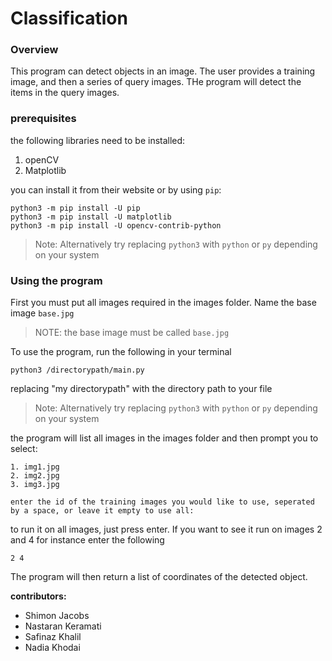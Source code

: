 # Classification

### Overview
This program can detect objects in an image. The user provides a training image, and then a series of query images. THe program will detect the items in the query images.

### prerequisites
the following libraries need to be installed:

1. openCV
2. Matplotlib

you can install it from their website or by using `pip`:

```console
python3 -m pip install -U pip
python3 -m pip install -U matplotlib
python3 -m pip install -U opencv-contrib-python
```
>Note: Alternatively try replacing `python3` with `python` or `py` depending on your system

### Using the program 

First you must put all images required in the images folder. Name the base image `base.jpg`

>NOTE: the base image must be called `base.jpg`

To use the program, run the following in your terminal

```
python3 /directorypath/main.py
```  
replacing "my directorypath" with the directory path to your file

>Note: Alternatively try replacing `python3` with `python` or `py` depending on your system



the program will list all images in the images folder and then prompt you to select:

```
1. img1.jpg
2. img2.jpg
3. img3.jpg

enter the id of the training images you would like to use, seperated by a space, or leave it empty to use all:
```

to run it on all images, just press enter. If you want to see it run on images 2 and 4 for instance enter the following

```
2 4
```

The program will then return a list of coordinates of the detected object.

**contributors:**
- Shimon Jacobs
- Nastaran Keramati
- Safinaz Khalil
- Nadia Khodai
